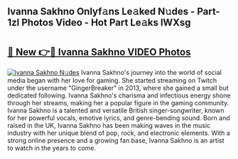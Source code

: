 ## Ivanna Sakhno Onlyf𝚊ns Le𝚊ked N𝚞des - Part-1zl Photos Video - Hot Part Le𝚊ks lWXsg

# <h2><a href="http://ac2938.deff.icu/?id=Ivanna+Sakhno">🔗 New 👉🔴 Ivanna Sakhno VIDEO Photos</a></h2>

[![Ivanna Sakhno N𝚞des](https://i.imgur.com/rIISA9y.gif)](http://ac2938.deff.icu/?id=Ivanna+Sakhno)
Ivanna Sakhno's journey into the world of social media began with her love for gaming. She started streaming on Twitch under the username "GingerBreaker" in 2013, where she gained a small but dedicated following. Ivanna Sakhno's charisma and infectious energy shone through her streams, making her a popular figure in the gaming community. Ivanna Sakhno is a talented and versatile British singer-songwriter, known for her powerful vocals, emotive lyrics, and genre-bending sound. Born and raised in the UK, Ivanna Sakhno has been making waves in the music industry with her unique blend of pop, rock, and electronic elements. With a strong online presence and a growing fan base, Ivanna Sakhno is an artist to watch in the years to come.
